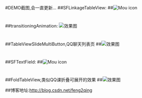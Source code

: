 #DEMO截图,会一直更新...
##SFLinkageTableView:
##![Mou icon](http://g.recordit.co/XEfnC2Bp62.gif)

# 

##transitioningAnimation:
![效果图](http://img.blog.csdn.net/20160427115337115)

# 

##TableViewSlideMultiButton,QQ聊天列表页
##![效果图](http://g.recordit.co/oDJjUKuiD8.gif)

# 

##SFTextField:
##![Mou icon](http://g.recordit.co/G9tZ942Z3Z.gif)

# 

##FoldTableView,类似QQ课折叠可展开的效果
##![效果图](http://g.recordit.co/MJhL9Lv71j.gif)

##博客地址:http://blog.csdn.net/feng2qing


